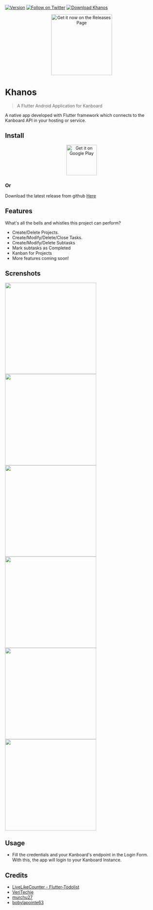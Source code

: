 [![Version](https://img.shields.io/badge/version-v1.1.4-red)](https://github.com/Jeoxs/khanos/releases/latest)
[![Follow on Twitter](https://img.shields.io/badge/twitter-@thejoseaponte-blue.svg)](https://twitter.com/thejoseaponte)
[![Download Khanos](https://img.shields.io/badge/download-khanos-green)](https://github.com/Jeoxs/khanos/releases)

[<p align="center"><img src="https://user-images.githubusercontent.com/1626493/127225979-9abab89f-0adb-468c-bce5-deaeeffce56b.png"
      alt="Get it now on the Releases Page"
      height="200"></p>](https://github.com/Jeoxs/khanos/releases)

# Khanos
> A Flutter Android Application for Kanboard

A native app developed with Flutter framework which connects to the Kanboard API in your hosting or service.

## Install
<p align="center"><a href="https://play.google.com/store/apps/details?id=com.gojaponte.khanos&pcampaignid=pcampaignidMKT-Other-global-all-co-prtnr-py-PartBadge-Mar2515-1" target="_blank"><img alt='Get it on Google Play' src="https://play.google.com/intl/es-419/badges/static/images/badges/en_badge_web_generic.png"
      alt="Get it now on the Releases Page"
      height="100"></a></p>
      
### Or 

Download the latest release from github [Here](https://github.com/Jeoxs/khanos/releases)

## Features

What's all the bells and whistles this project can perform?
* Create/Delete Projects.
* Create/Modify/Delete/Close Tasks.
* Create/Modify/Delete Subtasks
* Mark subtasks as Completed
* Kanban for Projects
* More features coming soon!

## Screnshots

<a href="https://user-images.githubusercontent.com/1626493/125201147-d0440a80-e23b-11eb-906e-3e7bd0153810.jpg"><img src="https://user-images.githubusercontent.com/1626493/125201147-d0440a80-e23b-11eb-906e-3e7bd0153810.jpg" height="300"></img></a>
<a href="https://user-images.githubusercontent.com/1626493/125201148-d0dca100-e23b-11eb-80ab-7e0b8cedc9a2.jpg"><img src="https://user-images.githubusercontent.com/1626493/125201148-d0dca100-e23b-11eb-80ab-7e0b8cedc9a2.jpg" height="300"></img></a>
<a href="https://user-images.githubusercontent.com/1626493/125201149-d1753780-e23b-11eb-8598-da514c78f9f7.jpg"><img src="https://user-images.githubusercontent.com/1626493/125201149-d1753780-e23b-11eb-8598-da514c78f9f7.jpg" height="300"></img></a>
<a href="https://user-images.githubusercontent.com/1626493/125201152-d20dce00-e23b-11eb-84ab-26e2ca45dec8.jpg"><img src="https://user-images.githubusercontent.com/1626493/125201152-d20dce00-e23b-11eb-84ab-26e2ca45dec8.jpg" height="300"></img></a>
<a href="https://user-images.githubusercontent.com/1626493/125201151-d20dce00-e23b-11eb-825c-20b6cf3bbca6.jpg"><img src="https://user-images.githubusercontent.com/1626493/125201151-d20dce00-e23b-11eb-825c-20b6cf3bbca6.jpg" height="300"></img></a>
<a href="https://user-images.githubusercontent.com/1626493/125201150-d1753780-e23b-11eb-81bd-104ec25cc0c0.jpg"><img src="https://user-images.githubusercontent.com/1626493/125201150-d1753780-e23b-11eb-81bd-104ec25cc0c0.jpg" height="300"></img></a>

## Usage
* Fill the credentials and your Kanboard's endpoint in the Login Form. With this, the app will login to your Kanboard Instance.
## Credits
* [LiveLikeCounter - Flutter-Todolist]
* [VeriTechie]
* [murchu27]
* [bobylapointe63]


[LiveLikeCounter - Flutter-Todolist]: https://github.com/LiveLikeCounter/Flutter-Todolist
[VeriTechie]: https://github.com/VeroMoreno
[murchu27]: https://github.com/murchu27
[bobylapointe63]: https://github.com/bobylapointe63
